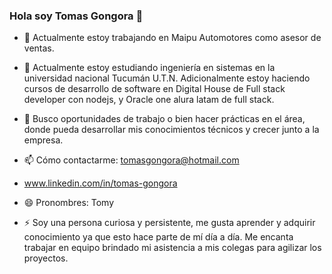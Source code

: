 ### Hola soy Tomas Gongora 👋

- 🔭 Actualmente estoy trabajando en Maipu Automotores como asesor de ventas.

- 🌱 Actualmente estoy estudiando ingeniería en sistemas en la universidad nacional Tucumán U.T.N. Adicionalmente estoy haciendo cursos de desarrollo de software en Digital House de Full stack developer con nodejs, y Oracle one alura latam de full stack.

- 👯 Busco oportunidades de trabajo o bien hacer prácticas en el área, donde pueda desarrollar mis conocimientos técnicos y crecer junto a la empresa.

- 📫 Cómo contactarme: tomasgongora@hotmail.com
- www.linkedin.com/in/tomas-gongora
- 😄 Pronombres: Tomy

- ⚡ Soy una persona curiosa y persistente, me gusta aprender y adquirir conocimiento ya que esto hace parte de mí día a día.
 Me encanta trabajar en equipo brindado mi asistencia a mis colegas para agilizar los proyectos. 
 
 
